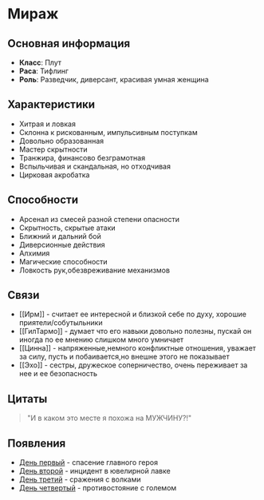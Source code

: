# Мираж

## Основная информация
- **Класс**: Плут
- **Раса**: Тифлинг
- **Роль**: Разведчик, диверсант, красивая умная женщина

## Характеристики
- Хитрая и ловкая
- Склонна к рискованным, импульсивным поступкам
- Довольно образованная
- Мастер скрытности
- Транжира, финансово безграмотная
- Вспыльчивая и скандальная, но отходчивая
- Цирковая акробатка

## Способности
- Арсенал из смесей разной степени опасности
- Скрытность, скрытые атаки
- Ближний и дальний бой
- Диверсионные действия
- Алхимия
- Магические способности
- Ловкость рук,обезвреживание механизмов

## Связи
- [[Ирм]] - считает ее интересной и близкой себе по духу, хорошие приятели/собутыльники
- [[ГилТармо]] - думает что его навыки довольно полезны, пускай он иногда по ее мнению слишком много умничает
- [[Цинна]] - напряженные,немного конфликтные отношения, уважает за силу, пусть и побаивается,но внешне этого не показывает
- [[Эхо]] - сестры, дружеское соперничество, очень переживает за нее и ее безопасность

## Цитаты
> "И в каком это месте я похожа на МУЖЧИНУ?!"

## Появления
- [День первый](obsidian://open?vault=Project%20LUX&file=%D0%9E%D1%82%D1%87%D0%B5%D1%82%D1%8B%2F%D0%94%D0%B5%D0%BD%D1%8C%20%D0%BF%D0%B5%D1%80%D0%B2%D1%8B%D0%B9) - спасение главного героя
- [День второй](obsidian://open?vault=Project%20LUX&file=%D0%9E%D1%82%D1%87%D0%B5%D1%82%D1%8B%2F%D0%94%D0%B5%D0%BD%D1%8C%20%D0%B2%D1%82%D0%BE%D1%80%D0%BE%D0%B9) - инцидент в ювелирной лавке
- [День третий](obsidian://open?vault=Project%20LUX&file=%D0%9E%D1%82%D1%87%D0%B5%D1%82%D1%8B%2F%D0%94%D0%B5%D0%BD%D1%8C%20%D1%82%D1%80%D0%B5%D1%82%D0%B8%D0%B9) - сражения с волками
- [День четвертый](obsidian://open?vault=Project%20LUX&file=%D0%9E%D1%82%D1%87%D0%B5%D1%82%D1%8B%2F%D0%94%D0%B5%D0%BD%D1%8C%20%D1%87%D0%B5%D1%82%D0%B2%D0%B5%D1%80%D1%82%D1%8B%D0%B9) - противостояние с големом 
